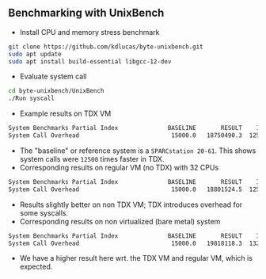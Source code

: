 ## Benchmarking with UnixBench
- Install CPU and memory stress benchmark
```bash
git clone https://github.com/kdlucas/byte-unixbench.git
sudo apt update
sudo apt install build-essential libgcc-12-dev
```
- Evaluate system call
```bash
cd byte-unixbench/UnixBench
./Run syscall
```
- Example results on TDX VM
```bash 
System Benchmarks Partial Index              BASELINE       RESULT    INDEX
System Call Overhead                          15000.0   18750490.3  12500.3
```
- The "baseline" or reference system is a `SPARCstation 20-61`. This shows system calls were `12500` times faster in TDX.
- Corresponding results on regular VM (no TDX) with 32 CPUs
```bash
System Benchmarks Partial Index              BASELINE       RESULT    INDEX
System Call Overhead                          15000.0   18801524.5  12534.3
```
- Results slightly better on non TDX VM; TDX introduces overhead for some syscalls.
- Corresponding results on non virtualized (bare metal) system
```bash
System Benchmarks Partial Index              BASELINE       RESULT    INDEX
System Call Overhead                          15000.0   19818118.3  13212.1
```
- We have a higher result here wrt. the TDX VM and regular VM, which is expected.
